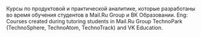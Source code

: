 Курсы по продуктовой и практической аналитике, которые разработаны во время обучения студентов в Mail.Ru Group и ВК Образовании. 
Eng: Courses created during tutoring students in Mail.Ru Group TechnoPark (TechnoSphere, TechnoAtom, TechnoTrack) and VK Education.
